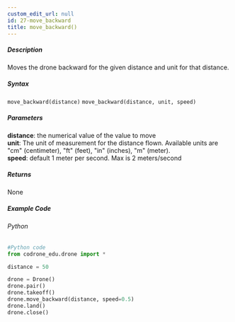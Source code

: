 ```yaml
---
custom_edit_url: null
id: 27-move_backward
title: move_backward()
---
```


##### Description

Moves the drone backward for the given distance and unit for that distance.

##### Syntax
```move_backward(distance)```
```move_backward(distance, unit, speed)```

##### Parameters

**distance**: the numerical value of the value to move <br /> 
**unit**: The unit of measurement for the distance flown. Available units are "cm" (centimeter), "ft" (feet), "in" (inches), "m" (meter). <br /> 
**speed**: default 1 meter per second. Max is 2 meters/second <br /> 

##### Returns

None

##### Example Code
###### Python
```python
#Python code
from codrone_edu.drone import *

distance = 50

drone = Drone()
drone.pair()
drone.takeoff()
drone.move_backward(distance, speed=0.5)
drone.land()
drone.close()
```